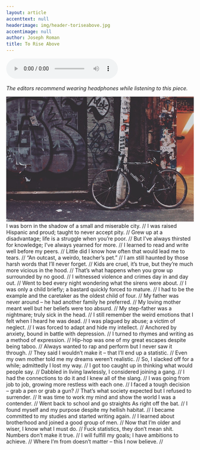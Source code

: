 ```yaml
---
layout: article
accenttext: null
headerimage: img/header-toriseabove.jpg
accentimage: null
author: Joseph Roman
title: To Rise Above
---
```

<audio class="audio-player" controls="controls">
  <source src="toriseabove.mp3" type="audio/mp3">
  Your browser does not support audio playback. You can listen by <a href="toriseabove.mp3">downloading the file.</a>
</audio>

*The editors recommend wearing headphones while listening to this piece.*

<img class="accent-image" src="img/accent-image-toriseabove.jpg">
I was born in the shadow of a small and miserable city. //
I was raised Hispanic and proud; taught to never accept pity. //
Grew up at a disadvantage; life is a struggle when you’re poor. //
But I’ve always thirsted for knowledge; I’ve always yearned for more. //
I learned to read and write well before my peers. //
Little did I know how often that would lead me to tears. //
“An outcast, a weirdo, teacher’s pet.” //
I am still haunted by those harsh words that I’ll never forget. //
Kids are cruel, it’s true, but they’re much more vicious in the hood. //
That’s what happens when you grow up surrounded by no good. //
I witnessed violence and crimes day in and day out. //
Went to bed every night wondering what the sirens were about. //
I was only a child briefly; a bastard quickly forced to mature. //
I had to be the example and the caretaker as the oldest child of four. //
My father was never around – he had another family he preferred. //
My loving mother meant well but her beliefs were too absurd. //
My step-father was a nightmare; truly sick in the head. //
I still remember the weird emotions that I felt when I heard he was dead. //
I was plagued by abuse; a victim of neglect. //
I was forced to adapt and hide my intellect. //
Anchored by anxiety, bound in battle with depression. //
I turned to rhymes and writing as a method of expression. //
Hip-hop was one of my great escapes despite being taboo. //
Always wanted to rap and perform but I never saw it through. //
They said I wouldn’t make it – that I’ll end up a statistic. //
Even my own mother told me my dreams weren’t realistic. //
So, I slacked off for a while; admittedly I lost my way. //
I got too caught up in thinking what would people say. //
Dabbled in living lawlessly, I considered joining a gang. //
I had the connections to do it and I knew all of the slang. //
I was going from job to job, growing more restless with each one. //
I faced a tough decision – grab a pen or grab a gun? //
That’s what society expected but I refused to surrender. //
It was time to work my mind and show the world I was a contender. //
Went back to school and go straights As right off the bat. //
I found myself and my purpose despite my hellish habitat. //
I became committed to my studies and started writing again. //
I learned about brotherhood and joined a good group of men. //
Now that I’m older and wiser, I know what I must do. //
Fuck statistics, they don’t mean shit. Numbers don’t make it true. //
I will fulfill my goals; I have ambitions to achieve. //
Where I’m from doesn’t matter – this I now believe. //
